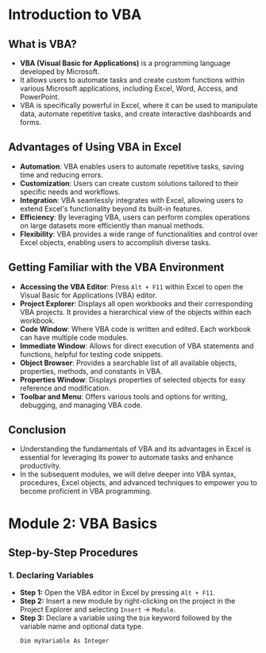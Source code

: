 # Introduction to VBA

## What is VBA?
- **VBA (Visual Basic for Applications)** is a programming language developed by Microsoft.
- It allows users to automate tasks and create custom functions within various Microsoft applications, including Excel, Word, Access, and PowerPoint.
- VBA is specifically powerful in Excel, where it can be used to manipulate data, automate repetitive tasks, and create interactive dashboards and forms.

## Advantages of Using VBA in Excel
- **Automation**: VBA enables users to automate repetitive tasks, saving time and reducing errors.
- **Customization**: Users can create custom solutions tailored to their specific needs and workflows.
- **Integration**: VBA seamlessly integrates with Excel, allowing users to extend Excel's functionality beyond its built-in features.
- **Efficiency**: By leveraging VBA, users can perform complex operations on large datasets more efficiently than manual methods.
- **Flexibility**: VBA provides a wide range of functionalities and control over Excel objects, enabling users to accomplish diverse tasks.

## Getting Familiar with the VBA Environment
- **Accessing the VBA Editor**: Press `Alt + F11` within Excel to open the Visual Basic for Applications (VBA) editor.
- **Project Explorer**: Displays all open workbooks and their corresponding VBA projects. It provides a hierarchical view of the objects within each workbook.
- **Code Window**: Where VBA code is written and edited. Each workbook can have multiple code modules.
- **Immediate Window**: Allows for direct execution of VBA statements and functions, helpful for testing code snippets.
- **Object Browser**: Provides a searchable list of all available objects, properties, methods, and constants in VBA.
- **Properties Window**: Displays properties of selected objects for easy reference and modification.
- **Toolbar and Menu**: Offers various tools and options for writing, debugging, and managing VBA code.

## Conclusion
- Understanding the fundamentals of VBA and its advantages in Excel is essential for leveraging its power to automate tasks and enhance productivity.
- In the subsequent modules, we will delve deeper into VBA syntax, procedures, Excel objects, and advanced techniques to empower you to become proficient in VBA programming.

# Module 2: VBA Basics

## Step-by-Step Procedures

### 1. Declaring Variables
- **Step 1:** Open the VBA editor in Excel by pressing `Alt + F11`.
- **Step 2:** Insert a new module by right-clicking on the project in the Project Explorer and selecting `Insert` -> `Module`.
- **Step 3:** Declare a variable using the `Dim` keyword followed by the variable name and optional data type.
  ```vba
  Dim myVariable As Integer
